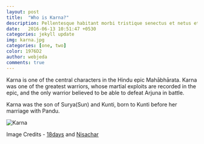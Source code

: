 ```yaml
---
layout: post
title:  "Who is Karna?"
description: Pellentesque habitant morbi tristique senectus et netus et malesuada fames ac turpis egestas. Duis vehicula tincidunt lacus nec fringilla. Morbi molestie fringilla laoreet. Vestibulum venenatis ante in imperdiet venenatis. 
date:   2016-06-13 10:51:47 +0530
categories: jekyll update
img: karna.jpg
categories: [one, two]
color: 1976D2
author: webjeda
comments: true
---
```

Karna is one of the central characters in the Hindu epic Mahābhārata. Karna was one of the greatest warriors, whose martial exploits are recorded in the epic, and the only warrior believed to be able to defeat Arjuna in battle.

Karna was the son of Surya(Sun) and Kunti, born to Kunti before her marriage with Pandu.

![Karna]({{site.baseurl}}/images/karna-2.jpg)


Image Credits - [18days](https://www.youtube.com/watch?v=kyHFBybC3RI) and [Nisachar](http://nisachar.deviantart.com/gallery/37429163/18-Days) 